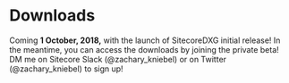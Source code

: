 # Downloads

Coming **1 October, 2018,** with the launch of SitecoreDXG initial release! In the meantime, you can access the downloads by joining the private beta! DM me on Sitecore Slack \(@zachary\_kniebel\) or on Twitter \(@zachary\_kniebel\) to sign up!

